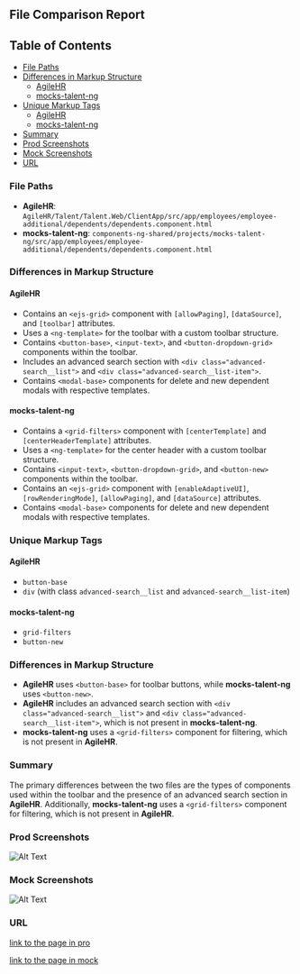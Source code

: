 ## File Comparison Report

## Table of Contents

- [File Paths](#file-paths)
- [Differences in Markup Structure](#differences-in-markup-structure)
  - [AgileHR](#agilehr)
  - [mocks-talent-ng](#mocks-talent-ng)
- [Unique Markup Tags](#unique-markup-tags)
  - [AgileHR](#agilehr-1)
  - [mocks-talent-ng](#mocks-talent-ng-1)
- [Summary](#summary)
- [Prod Screenshots](#prod-screenshots)
- [Mock Screenshots](#mock-screenshots)
- [URL](#url)

### File Paths

- **AgileHR**: `AgileHR/Talent/Talent.Web/ClientApp/src/app/employees/employee-additional/dependents/dependents.component.html`
- **mocks-talent-ng**: `components-ng-shared/projects/mocks-talent-ng/src/app/employees/employee-additional/dependents/dependents.component.html`

### Differences in Markup Structure

#### AgileHR

- Contains an `<ejs-grid>` component with `[allowPaging]`, `[dataSource]`, and `[toolbar]` attributes.
- Uses a `<ng-template>` for the toolbar with a custom toolbar structure.
- Contains `<button-base>`, `<input-text>`, and `<button-dropdown-grid>` components within the toolbar.
- Includes an advanced search section with `<div class="advanced-search__list">` and `<div class="advanced-search__list-item">`.
- Contains `<modal-base>` components for delete and new dependent modals with respective templates.

#### mocks-talent-ng

- Contains a `<grid-filters>` component with `[centerTemplate]` and `[centerHeaderTemplate]` attributes.
- Uses a `<ng-template>` for the center header with a custom toolbar structure.
- Contains `<input-text>`, `<button-dropdown-grid>`, and `<button-new>` components within the toolbar.
- Contains an `<ejs-grid>` component with `[enableAdaptiveUI]`, `[rowRenderingMode]`, `[allowPaging]`, and `[dataSource]` attributes.
- Contains `<modal-base>` components for delete and new dependent modals with respective templates.

### Unique Markup Tags

#### AgileHR

- `button-base`
- `div` (with class `advanced-search__list` and `advanced-search__list-item`)

#### mocks-talent-ng

- `grid-filters`
- `button-new`

### Differences in Markup Structure

- **AgileHR** uses `<button-base>` for toolbar buttons, while **mocks-talent-ng** uses `<button-new>`.
- **AgileHR** includes an advanced search section with `<div class="advanced-search__list">` and `<div class="advanced-search__list-item">`, which is not present in **mocks-talent-ng**.
- **mocks-talent-ng** uses a `<grid-filters>` component for filtering, which is not present in **AgileHR**.

### Summary

The primary differences between the two files are the types of components used within the toolbar and the presence of an advanced search section in **AgileHR**. Additionally, **mocks-talent-ng** uses a `<grid-filters>` component for filtering, which is not present in **AgileHR**.

### Prod Screenshots

![Alt Text](/path/to/img.jpg)

### Mock Screenshots

![Alt Text](/path/to/img.jpg)

### URL

[link to the page in pro](https://www.example.com)

[link to the page in mock](https://www.example.com)
